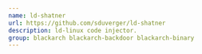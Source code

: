```yaml
---
name: ld-shatner
url: https://github.com/sduverger/ld-shatner
description: ld-linux code injector.
group: blackarch blackarch-backdoor blackarch-binary
---
```

